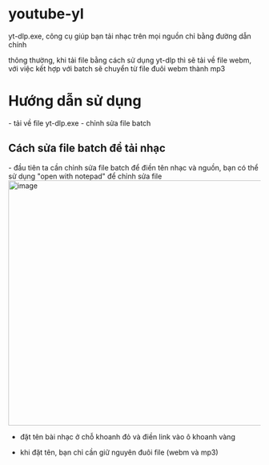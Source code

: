 # youtube-yl

yt-dlp.exe, công cụ giúp bạn tải nhạc trên mọi nguồn chỉ bằng đường dẫn chính

thông thường, khi tải file bằng cách sử dụng yt-dlp thì sẽ tải về file webm, với việc kết hợp với batch sẽ chuyển từ file đuôi webm thành mp3

<h1>Hướng dẫn sử dụng</h1>
- tải về file yt-dlp.exe
- chỉnh sửa file batch
<h2>Cách sửa file batch để tải nhạc</h2>
- đầu tiên ta cần chỉnh sửa file batch để điền tên nhạc và nguồn, bạn có thể sử dụng "open with notepad" để chỉnh sửa file
<img width="640" height="490" alt="image" src="https://github.com/user-attachments/assets/d8bdda51-3b8a-42c5-b166-44f3b267a057" />

- đặt tên bài nhạc ở chỗ khoanh đỏ và điền link vào ô khoanh vàng

- khi đặt tên, bạn chỉ cần giữ nguyên đuôi file (webm và mp3)
